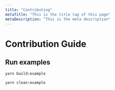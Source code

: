 ```yaml
---
title: "Contributing"
metaTitle: "This is the title tag of this page"
metaDescription: "This is the meta description"
---
```


# Contribution Guide

## Run examples

```bash
yarn build:example
```

```bash
yarn clean:example
```
